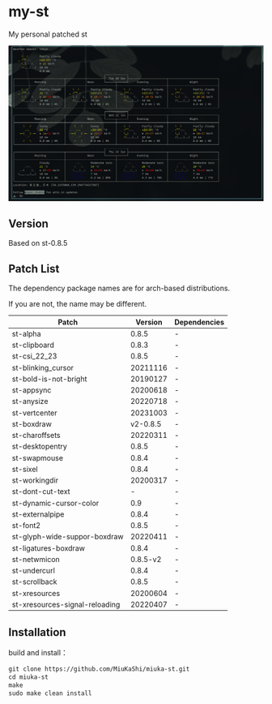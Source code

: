 # my-st

My personal patched st

![screen](./picture/st.png)

## Version

Based on st-0.8.5

## Patch List

The dependency package names are for arch-based distributions.

If you are not, the name may be different.

| Patch                          | Version  | Dependencies |
| ------------------------------ | -------- | ------------ |
| st-alpha                       | 0.8.5    | -            |
| st-clipboard                   | 0.8.3    | -            |
| st-csi_22_23                   | 0.8.5    | -            |
| st-blinking_cursor             | 20211116 | -            |
| st-bold-is-not-bright          | 20190127 | -            |
| st-appsync                     | 20200618 | -            |
| st-anysize                     | 20220718 | -            |
| st-vertcenter                  | 20231003 | -            |
| st-boxdraw                     | v2-0.8.5 | -            |
| st-charoffsets                 | 20220311 | -            |
| st-desktopentry                | 0.8.5    | -            |
| st-swapmouse                   | 0.8.4    | -            |
| st-sixel                       | 0.8.4    | -            |
| st-workingdir                  | 20200317 | -            |
| st-dont-cut-text               | -        | -            |
| st-dynamic-cursor-color        | 0.9      | -            |
| st-externalpipe                | 0.8.4    | -            |
| st-font2                       | 0.8.5    | -            |
| st-glyph-wide-suppor-boxdraw   | 20220411 | -            |
| st-ligatures-boxdraw           | 0.8.4    | -            |
| st-netwmicon                   | 0.8.5-v2 | -            |
| st-undercurl                   | 0.8.4    | -            |
| st-scrollback                  | 0.8.5    | -            |
| st-xresources                  | 20200604 | -            |
| st-xresources-signal-reloading | 20220407 | -            |

## Installation

build and install：

```
git clone https://github.com/MiuKaShi/miuka-st.git
cd miuka-st
make
sudo make clean install
```
